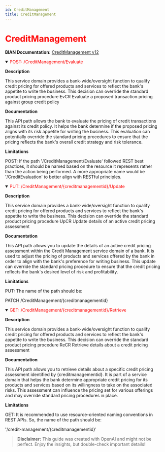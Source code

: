 ```yaml
---
id: CreditManagement
title: CreditManagement
---
```


<h1 style='color:red;'>CreditManagement</h1>

**BIAN Documentation:** [CreditManagement v12](https://app.swaggerhub.com/apis/BIAN-3/CreditManagement/12.0.0)

<details open>
  <summary><span style='color:red;'>POST: /CreditManagement/Evaluate</span></summary>

  **Description**

  This service domain provides a bank-wide/oversight function to qualify credit pricing for offered products and services to reflect the bank's appetite to write the business. This decision can override the standard product pricing procedure EvCR Evaluate a proposed transaction pricing against group credit policy

  **Documentation**

  This API path allows the bank to evaluate the pricing of credit transactions against its credit policy. It helps the bank determine if the proposed pricing aligns with its risk appetite for writing the business. This evaluation can potentially override the standard pricing procedures to ensure that the pricing reflects the bank's overall credit strategy and risk tolerance.

  **Limitations**

  POST: If the path '/CreditManagement/Evaluate' followed REST best practices, it should be named based on the resource it represents rather than the action being performed. A more appropriate name would be '/CreditEvaluation' to better align with RESTful principles.

</details>

<details open>
  <summary><span style='color:red;'>PUT: /CreditManagement/{creditmanagementid}/Update</span></summary>

  **Description**

  This service domain provides a bank-wide/oversight function to qualify credit pricing for offered products and services to reflect the bank's appetite to write the business. This decision can override the standard product pricing procedure UpCR Update details of an active credit pricing assessment

  **Documentation**

  This API path allows you to update the details of an active credit pricing assessment within the Credit Management service domain of a bank. It is used to adjust the pricing of products and services offered by the bank in order to align with the bank's preference for writing business. This update can override the standard pricing procedure to ensure that the credit pricing reflects the bank's desired level of risk and profitability.

  **Limitations**

  PUT: The name of the path should be:

PATCH /CreditManagement/{creditmanagementid}

</details>

<details open>
  <summary><span style='color:red;'>GET: /CreditManagement/{creditmanagementid}/Retrieve</span></summary>

  **Description**

  This service domain provides a bank-wide/oversight function to qualify credit pricing for offered products and services to reflect the bank's appetite to write the business. This decision can override the standard product pricing procedure ReCR Retrieve details about a credit pricing assessment

  **Documentation**

  This API path allows you to retrieve details about a specific credit pricing assessment identified by {creditmanagementid}. It is part of a service domain that helps the bank determine appropriate credit pricing for its products and services based on its willingness to take on the associated risks. This assessment can influence the pricing set for various offerings and may override standard pricing procedures in place.

  **Limitations**

  GET: It is recommended to use resource-oriented naming conventions in REST APIs. So, the name of the path should be:

'/credit-management/{creditmanagementid}'

</details>

> **Disclaimer:** This guide was created with OpenAI and might not be perfect. Enjoy the insights, but double-check important details!
